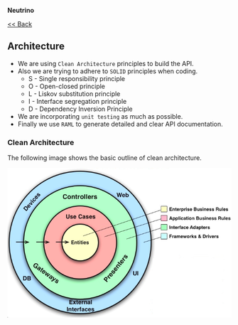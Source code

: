 **Neutrino**

[<< Back ](req/index.md)

## Architecture
- We are using `Clean Architecture` principles to build the API.
- Also we are trying to adhere to `SOLID` principles when coding.
    - S - Single responsibility principle
    - O - Open-closed principle
    - L - Liskov substitution principle
    - I - Interface segregation principle
    - D - Dependency Inversion Principle
- We are incorporating `unit testing` as much as possible.
- Finally we use `RAML` to generate detailed and clear API documentation.


### Clean Architecture

The following image shows the basic outline of clean architecture.

![Clean Architecture](clean_architecture.png)
